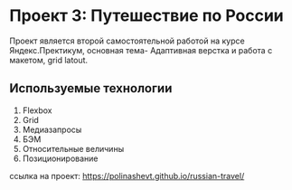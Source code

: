 # Проект 3: Путешествие по России
Проект является второй самостоятельной работой на курсе Яндекс.Пректикум, основная тема- Адаптивная верстка и работа с макетом, grid latout. 

## Используемые технологии
1. Flexbox
2. Grid
3. Медиазапросы
4. БЭМ
5. Относительные величины
6. Позиционирование 

ссылка на проект: https://polinashevt.github.io/russian-travel/